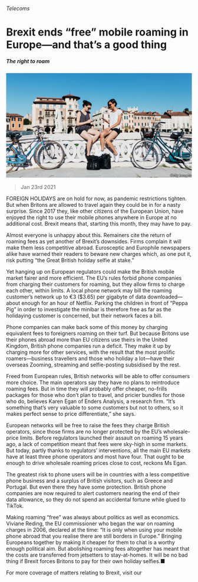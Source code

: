 ###### Telecoms

# Brexit ends “free” mobile roaming in Europe—and that’s a good thing 

##### The right to roam 

![image](images/20210123_BRP004_0.jpg) 

> Jan 23rd 2021 


FOREIGN HOLIDAYS are on hold for now, as pandemic restrictions tighten. But when Britons are allowed to travel again they could be in for a nasty surprise. Since 2017 they, like other citizens of the European Union, have enjoyed the right to use their mobile phones anywhere in Europe at no additional cost. Brexit means that, starting this month, they may have to pay.


Almost everyone is unhappy about this. Remainers cite the return of roaming fees as yet another of Brexit’s downsides. Firms complain it will make them less competitive abroad. Eurosceptic and Europhile newspapers alike have warned their readers to beware new charges which, as one put it, risk putting “the Great British holiday selfie at stake.”



Yet hanging up on European regulators could make the British mobile market fairer and more efficient. The EU’s rules forbid phone companies from charging their customers for roaming, but they allow firms to charge each other, within limits. A local phone network may bill the roaming customer’s network up to €3 ($3.65) per gigabyte of data downloaded—about enough for an hour of Netflix. Parking the children in front of “Peppa Pig” in order to investigate the minibar is therefore free as far as the holidaying customer is concerned, but their network faces a bill.


Phone companies can make back some of this money by charging equivalent fees to foreigners roaming on their turf. But because Britons use their phones abroad more than EU citizens use theirs in the United Kingdom, British phone companies run a deficit. They make it up by charging more for other services, with the result that the most prolific roamers—business travellers and those who holiday a lot—have their overseas Zooming, streaming and selfie-posting subsidised by the rest.


Freed from European rules, British networks will be able to offer consumers more choice. The main operators say they have no plans to reintroduce roaming fees. But in time they will probably offer cheaper, no-frills packages for those who don’t plan to travel, and pricier bundles for those who do, believes Karen Egan of Enders Analysis, a research firm. “It’s something that’s very valuable to some customers but not to others, so it makes perfect sense to price differentiate,” she says.


European networks will be free to raise the fees they charge British operators, since those firms are no longer protected by the EU’s wholesale-price limits. Before regulators launched their assault on roaming 15 years ago, a lack of competition meant that fees were sky-high in some markets. But today, partly thanks to regulators’ interventions, all the main EU markets have at least three phone operators and most have four. That ought to be enough to drive wholesale roaming prices close to cost, reckons Ms Egan.


The greatest risk to phone users will be in countries with a less competitive phone business and a surplus of British visitors, such as Greece and Portugal. But even there they have some protection. British phone companies are now required to alert customers nearing the end of their data allowance, so they do not spend an accidental fortune while glued to TikTok.


Making roaming “free” was always about politics as well as economics. Viviane Reding, the EU commissioner who began the war on roaming charges in 2006, declared at the time: “It is only when using your mobile phone abroad that you realise there are still borders in Europe.” Bringing Europeans together by making it cheaper for them to chat is a worthy enough political aim. But abolishing roaming fees altogether has meant that the costs are transferred from jetsetters to stay-at-homes. It will be no bad thing if Brexit forces Britons to pay for their own holiday selfies.■


For more coverage of matters relating to Brexit, visit our 

